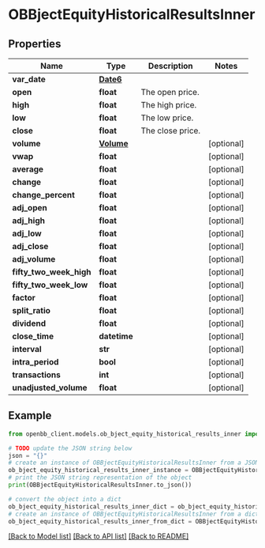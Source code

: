 # OBBjectEquityHistoricalResultsInner


## Properties

Name | Type | Description | Notes
------------ | ------------- | ------------- | -------------
**var_date** | [**Date6**](Date6.md) |  | 
**open** | **float** | The open price. | 
**high** | **float** | The high price. | 
**low** | **float** | The low price. | 
**close** | **float** | The close price. | 
**volume** | [**Volume**](Volume.md) |  | [optional] 
**vwap** | **float** |  | [optional] 
**average** | **float** |  | [optional] 
**change** | **float** |  | [optional] 
**change_percent** | **float** |  | [optional] 
**adj_open** | **float** |  | [optional] 
**adj_high** | **float** |  | [optional] 
**adj_low** | **float** |  | [optional] 
**adj_close** | **float** |  | [optional] 
**adj_volume** | **float** |  | [optional] 
**fifty_two_week_high** | **float** |  | [optional] 
**fifty_two_week_low** | **float** |  | [optional] 
**factor** | **float** |  | [optional] 
**split_ratio** | **float** |  | [optional] 
**dividend** | **float** |  | [optional] 
**close_time** | **datetime** |  | [optional] 
**interval** | **str** |  | [optional] 
**intra_period** | **bool** |  | [optional] 
**transactions** | **int** |  | [optional] 
**unadjusted_volume** | **float** |  | [optional] 

## Example

```python
from openbb_client.models.ob_bject_equity_historical_results_inner import OBBjectEquityHistoricalResultsInner

# TODO update the JSON string below
json = "{}"
# create an instance of OBBjectEquityHistoricalResultsInner from a JSON string
ob_bject_equity_historical_results_inner_instance = OBBjectEquityHistoricalResultsInner.from_json(json)
# print the JSON string representation of the object
print(OBBjectEquityHistoricalResultsInner.to_json())

# convert the object into a dict
ob_bject_equity_historical_results_inner_dict = ob_bject_equity_historical_results_inner_instance.to_dict()
# create an instance of OBBjectEquityHistoricalResultsInner from a dict
ob_bject_equity_historical_results_inner_from_dict = OBBjectEquityHistoricalResultsInner.from_dict(ob_bject_equity_historical_results_inner_dict)
```
[[Back to Model list]](../README.md#documentation-for-models) [[Back to API list]](../README.md#documentation-for-api-endpoints) [[Back to README]](../README.md)


